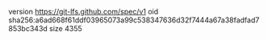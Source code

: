 version https://git-lfs.github.com/spec/v1
oid sha256:a6ad668f61ddf03965073a99c538347636d32f7444a67a38fadfad7853bc343d
size 4355
